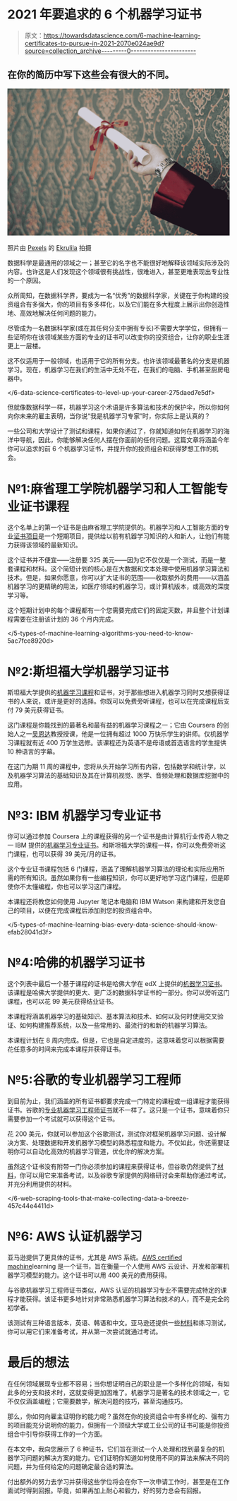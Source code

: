 # 2021 年要追求的 6 个机器学习证书

> 原文：<https://towardsdatascience.com/6-machine-learning-certificates-to-pursue-in-2021-2070e024ae9d?source=collection_archive---------0----------------------->

## 在你的简历中写下这些会有很大的不同。

![](img/82f310477c33d6ccc58389937eff6fe0.png)

照片由 [Pexels](https://www.pexels.com/photo/person-holding-diploma-2293027/?utm_content=attributionCopyText&utm_medium=referral&utm_source=pexels) 的 [Ekrulila](https://www.pexels.com/@ekrulila?utm_content=attributionCopyText&utm_medium=referral&utm_source=pexels) 拍摄

数据科学是最通用的领域之一；甚至它的名字也不能很好地解释该领域实际涉及的内容。也许这是人们发现这个领域很有挑战性，很难进入，甚至更难表现出专业性的一个原因。

众所周知，在数据科学界，要成为一名“优秀”的数据科学家，关键在于你构建的投资组合有多强大，你的项目有多多样化，以及它们能在多大程度上展示出你创造性地、高效地解决任何问题的能力。

尽管成为一名数据科学家(或在其任何分支中拥有专长)不需要大学学位，但拥有一些证明你在该领域某些方面的专业的证书可以改变你的投资组合，让你的职业生涯更上一层楼。

这不仅适用于一般领域，也适用于它的所有分支。也许该领域最著名的分支是机器学习。现在，机器学习在我们的生活中无处不在，在我们的电脑、手机甚至厨房电器中。

</6-data-science-certificates-to-level-up-your-career-275daed7e5df>  

但就像数据科学一样，机器学习这个术语是许多算法和技术的保护伞，所以你如何向你未来的雇主表明，当你说“我是机器学习专家”时，你实际上是认真的？

一些公司和大学设计了测试和课程，如果你通过了，你就知道如何在机器学习的海洋中导航，因此，你能够解决任何人摆在你面前的任何问题。这篇文章将涵盖今年你可以追求的前 6 个机器学习证书，并提升你的投资组合和获得梦想工作的机会。

# №1:麻省理工学院机器学习和人工智能专业证书课程

这个名单上的第一个证书是由麻省理工学院提供的。机器学习和人工智能方面的专业[证书项目](https://professional.mit.edu/programs/certificate-programs/professional-certificate-program-machine-learning-artificial)是一个短期项目，提供给以前有机器学习知识的人和新人，让他们有能力获得该领域的最新知识。

这个证书并不便宜——注册要 325 美元——因为它不仅仅是一个测试，而是一整套课程和材料。这个简短计划的核心是在大数据和文本处理中使用机器学习算法和技术。但是，如果你愿意，你可以扩大证书的范围——收取额外的费用——以涵盖机器学习的更精确的用法，如医疗领域的机器学习，或计算机版本，或高效的深度学习等。

这个短期计划中的每个课程都有一个您需要完成它们的固定天数，并且整个计划课程需要在注册该计划的 36 个月内完成。

</5-types-of-machine-learning-algorithms-you-need-to-know-5ac7fce8920d>  

# №2:斯坦福大学机器学习证书

斯坦福大学提供的[机器学习课程](https://www.coursera.org/learn/machine-learning?aid=true)和证书，对于那些想进入机器学习同时又想获得证书的人来说，或许是更好的选择。你既可以免费旁听课程，也可以在完成课程后支付 79 美元获得证书。

这门课程是你能找到的最著名和最有益的机器学习课程之一；它由 Coursera 的创始人之一[吴恩达](https://www.coursera.org/instructor/andrewng)教授授课，他是一位拥有超过 1000 万快乐学生的讲师。仅机器学习课程就有近 400 万学生选修。该课程还为英语不是母语或首选语言的学生提供 10 种语言的字幕。

在这门为期 11 周的课程中，您将从头开始学习所有内容，包括数学和统计学，以及机器学习算法的基础知识及其在计算机视觉、医学、音频处理和数据库挖掘中的应用。

# №3: IBM 机器学习专业证书

你可以通过参加 Coursera 上的课程获得的另一个证书是由计算机行业传奇人物之一 IBM 提供的[机器学习专业证书](https://www.coursera.org/professional-certificates/ibm-machine-learning)。和斯坦福大学的课程一样，你可以免费旁听这门课程，也可以获得 39 美元/月的证书。

这个专业证书课程包括 6 门课程，涵盖了理解机器学习算法的理论和实际应用所需的所有知识。虽然如果你有一些编程知识，你可以更好地学习这门课程，但是即使你不太懂编程，你也可以学习这门课程。

本课程还将教您如何使用 Jupyter 笔记本电脑和 IBM Watson 来构建和开发您自己的项目，以便在完成课程后添加到您的投资组合中。

</5-types-of-machine-learning-bias-every-data-science-should-know-efab28041d3f>  

# №4:哈佛的机器学习证书

这个列表中最后一个基于课程的证书是哈佛大学在 edX 上提供的[机器学习证书](https://www.edx.org/course/data-science-machine-learning)。该课程是哈佛大学提供的更大、更广泛的数据科学证书的一部分。你可以旁听这门课程，也可以花 99 美元获得结业证书。

本课程将涵盖机器学习的基础知识、基本算法和技术、如何以及何时使用交叉验证、如何构建推荐系统，以及一些常用的、最流行的和新的机器学习算法。

本课程计划在 8 周内完成。但是，它也是自定进度的，这意味着您可以根据需要花任意多的时间来完成本课程并获得证书。

# №5:谷歌的专业机器学习工程师

到目前为止，我们涵盖的所有证书都要求完成一门特定的课程或一组课程才能获得证书。谷歌的[专业机器学习工程师证书](https://cloud.google.com/certification/machine-learning-engineer)就不一样了。这只是一个证书，意味着你只需要参加一个考试就可以获得这个证书。

花 200 美元，你就可以参加这个谷歌测试，测试你对框架机器学习问题、设计解决方案、处理数据和开发机器学习模型的熟悉程度和能力。不仅如此，你还需要证明你可以自动化高效的机器学习管道，优化你的解决方案。

虽然这个证书没有附带一门你必须参加的课程来获得证书，但谷歌仍然提供了[材料](https://cloud.google.com/training/machinelearning-ai#data-scientist-learning-path)，你可以用它来准备考试，以及谷歌专家提供的网络研讨会来帮助你通过考试，并充分利用提供的材料。

</6-web-scraping-tools-that-make-collecting-data-a-breeze-457c44e4411d>  

# №6: AWS 认证机器学习

亚马逊提供了更具体的证书，尤其是 AWS 系统。[AWS certified machine](https://aws.amazon.com/certification/certified-machine-learning-specialty/)learning 是一个证书，旨在衡量一个人使用 AWS 云设计、开发和部署机器学习模型的能力。这个证书可以用 400 美元的费用获得。

与谷歌机器学习工程师证书类似，AWS 认证的机器学习专业不需要完成特定的课程才能获得。该证书更多地针对非常熟悉机器学习算法和技术的人，而不是完全的初学者。

该测试有三种语言版本，英语、韩语和中文。亚马逊还提供一些[材料](https://aws.amazon.com/certification/certification-prep/)和练习测试，你可以用它们来准备考试，并从第一次尝试就通过考试。

# 最后的想法

在任何领域展现专业都不容易；当你想证明自己的职业是一个多样化的领域，有如此多的分支和技术时，这就变得更加困难了。机器学习是著名的技术领域之一，它不仅仅涵盖编程；它需要数学，解决问题的技巧，甚至沟通技巧。

那么，你如何向雇主证明你的能力呢？虽然在你的投资组合中有多样化的、强有力的项目能充分说明你的能力，但拥有一个顶级大学或工业公司的证书可能是你投资组合中引导你获得工作的一个方面。

</data-science-lingo-101-10-terms-you-need-to-know-as-a-data-scientist-981aa17d5cdf>  

在本文中，我向您展示了 6 种证书，它们旨在测试一个人处理和找到最复杂的机器学习问题的解决方案的能力。它们证明你知道如何使用不同的算法来解决不同的问题，并为任何给定的问题确定最合适的算法。

付出额外的努力去学习并获得这些学位将会在你下一次申请工作时，甚至是在工作面试时得到回报。毕竟，如果再加上耐心和毅力，好的努力总会有回报。